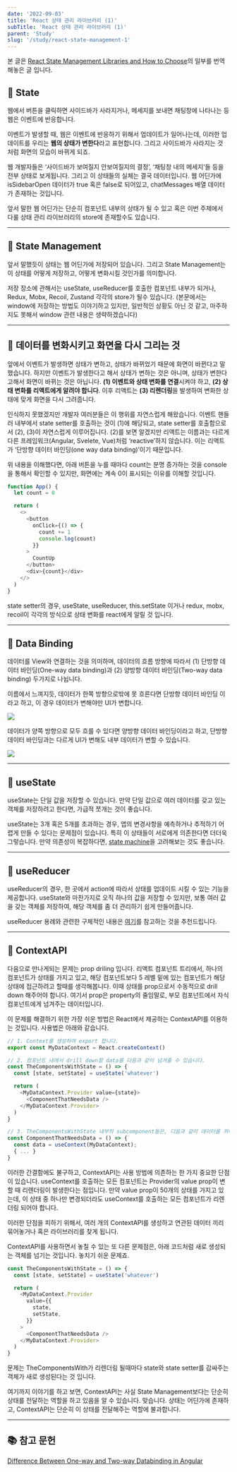 ```yaml
---
date: '2022-09-03'
title: 'React 상태 관리 라이브러리 (1)'
subTitle: 'React 상태 관리 라이브러리 (1)'
parent: 'Study'
slug: '/study/react-state-management-1'
---
```


본 글은 [React State Management Libraries and How to Choose](https://daveceddia.com/react-state-management/)의 일부를 번역해놓은 글 입니다.

## 📌 State

웹에서 버튼을 클릭하면 사이드바가 사라지거나, 메세지를 보내면 채팅창에 나타나는 등 웹은 이벤트에 반응합니다.

이벤트가 발생할 때, 웹은 이벤트에 반응하기 위해서 업데이트가 일어나는데, 이러한 업데이트를 우리는 **웹의 상태가 변한다**라고 표현합니다. 그리고 사이드바가 사라지는 것 처럼 화면의 모습이 바뀌게 되죠.

웹 개발자들은 ‘사이드바가 보여질지 안보여질지의 결정’, ‘채팅창 내의 메세지’들 등을 전부 상태로 보게됩니다. 그리고 이 상태들의 실체는 결국 데이터입니다. 웹 어딘가에 isSidebarOpen 데이터가 true 혹은 false로 되어있고, chatMessages 배열 데이터가 존재하는 것입니다.

앞서 말한 웹 어딘가는 단순히 컴포넌트 내부의 상태가 될 수 있고 혹은 이번 주제에서 다룰 상태 관리 라이브러리의 store에 존재할수도 있습니다.

---

## 📌 State Management

앞서 말했듯이 상태는 웹 어딘가에 저장되어 있습니다. 그리고 State Management는 이 상태를 어떻게 저장하고, 어떻게 변화시킬 것인가를 의미합니다.

저장 장소에 관해서는 useState, useReducer를 호출한 컴포넌트 내부가 되거나, Redux, Mobx, Recoil, Zustand 각각의 store가 될수 있습니다. (본문에서는 window에 저장하는 방법도 이야기하고 있지만, 일반적인 상황도 아닌 것 같고, 마주하지도 못해서 window 관련 내용은 생략하겠습니다)

---

## 📌 데이터를 변화시키고 화면을 다시 그리는 것

앞에서 이벤트가 발생하면 상태가 변하고, 상태가 바뀌었기 때문에 화면이 바뀐다고 말했습니다. 하지만 이벤트가 발생한다고 해서 상태가 변하는 것은 아니며, 상태가 변한다고해서 화면이 바뀌는 것은 아닙니다. **(1) 이벤트와 상태 변화를 연결**시켜야 하고, **(2) 상태 변화를 리액트에게 알려야 합니다**. 이후 리액트는 **(3) 리렌더링**을 발생하여 변화한 상태에 맞게 화면을 다시 그려줍니다.

인식하지 못했겠지만 개발자 여러분들은 이 행위를 자연스럽게 해왔습니다. 이벤트 핸들러 내부에서 state setter를 호출하는 것이 (1)에 해당되고, state setter를 호출함으로서 (2), (3)이 자연스럽게 이루어집니다. (2)를 보면 알겠지만 리액트는 이름과는 다르게 다른 프레임워크(Angular, Svelete, Vue)처럼 ‘reactive’하지 않습니다. 이는 리액트가 ‘단방향 데이터 바인딩(one way data binding)’이기 때문입니다.

위 내용을 이해했다면, 아래 버튼을 누를 때마다 count는 분명 증가하는 것을 console을 통해서 확인할 수 있지만, 화면에는 계속 0이 표시되는 이유를 이해할 것입니다.

```javascript
function App() {
  let count = 0

  return (
    <>
      <button
        onClick={() => {
          count += 1
          console.log(count)
        }}
      >
        CountUp
      </button>
      <div>{count}</div>
    </>
  )
}
```

state setter의 경우, useState, useReducer, this.setState 이거나 redux, mobx, recoil이 각각의 방식으로 상태 변화를 react에게 알릴 것 입니다.

---

## 📌 Data Binding

데이터를 View와 연결하는 것을 의미하며, 데이터의 흐름 방향에 따라서 (1) 단방향 데이터 바인딩(One-way data binding)과 (2) 양방향 데이터 바인딩(Two-way data binding) 두가지로 나뉩니다.

이름에서 느껴지듯, 데이터가 한쪽 방향으로밖에 못 흐른다면 단방향 데이터 바인딩 이라고 하고, 이 경우 데이터가 변해야만 UI가 변합니다.

![](oneway.png)

데이터가 양쪽 방향으로 모두 흐를 수 있다면 양방향 데이터 바인딩이라고 하고, 단방향 데이터 바인딩과는 다르게 UI가 변해도 내부 데이터가 변할 수 있습니다.

![](twoway.png)

---

## 📌 useState

useState는 단일 값을 저장할 수 있습니다. 만약 단일 값으로 여러 데이터를 갖고 있는 객체를 저장하려고 한다면, 가급적 쪼개는 것이 좋습니다.

useState는 3개 혹은 5개를 초과하는 경우, 앱의 변경사항을 예측하거나 추적하기 어렵게 만들 수 있다는 문제점이 있습니다. 특히 이 상태들이 서로에게 의존한다면 더더욱 그렇습니다. 만약 의존성이 복잡하다면, [state machine](<[https://daveceddia.com/react-confirmation-modal-state-machine/](https://daveceddia.com/react-confirmation-modal-state-machine/)>)을 고려해보는 것도 좋습니다.

---

## 📌 useReducer

useReducer의 경우, 한 곳에서 action에 따라서 상태를 업데이트 시킬 수 있는 기능을 제공합니다. useState와 마찬가지로 오직 하나의 값을 저장할 수 있지만, 보통 여러 값을 갖는 객체를 저장하여, 해당 객체를 좀 더 관리하기 쉽게 만들어줍니다.

useReducer 용례와 관련한 구체적인 내용은 [여기](<[https://jsramblings.com/should-you-switch-to-usereducer-or-is-usestate-enough-for-your-needs/](https://jsramblings.com/should-you-switch-to-usereducer-or-is-usestate-enough-for-your-needs/)>)를 참고하는 것을 추천드립니다.

---

## 📌 ContextAPI

다음으로 만나게되는 문제는 prop driling 입니다. 리액트 컴포넌트 트리에서, 하나의 컴포넌트가 상태를 가지고 있고, 해당 컴포넌트보다 5 레벨 밑에 있는 컴포넌트가 해당 상태에 접근하려고 할때를 생각해봅니다. 이때 상태를 prop으로서 수동적으로 drill down 해주어야 합니다. 여기서 prop은 property의 줄임말로, 부모 컴포넌트에서 자식 컴포넌트에게 넘겨주는 데이터입니다.

이 문제를 해결하기 위한 가장 쉬운 방법은 React에서 제공하는 ContextAPI를 이용하는 것입니다. 사용법은 아래와 같습니다.

```javascript
// 1. Context를 생성하여 export 합니다.
export const MyDataContext = React.createContext()
```

```javascript
// 2. 컴포넌트 내에서 drill down할 data를 다음과 같이 넘겨줄 수 있습니다.
const TheComponentsWithState = () => {
  const [state, setState] = useState('whatever')

  return (
    <MyDataContext.Provider value={state}>
      <ComponentThatNeedsData />
    </MyDataContext.Provider>
  )
}
```

```javascript
// 3. TheComponentsWithState 내부의 subcomponent들은, 다음과 같이 데이터를 꺼내어 사용할 수 있습니다.
const ComponentThatNeedsData = () => {
  const data = useContext(MyDataContext);
  { ... }
}
```

이러한 간결함에도 불구하고, ContextAPI는 사용 방법에 의존하는 한 가지 중요한 단점이 있습니다. useContext를 호출하는 모든 컴포넌트는 Provider의 value prop이 변할 때 리렌더링이 발생한다는 점입니다. 만약 value prop이 50개의 상태를 가지고 있는데, 이 상태 중 하나만 변경되더라도 useContext를 호출하는 모든 컴포넌트가 리렌더링 되어야 합니다.

이러한 단점을 피하기 위해서, 여러 개의 ContextAPI를 생성하고 연관된 데이터 끼리 묶어놓거나 혹은 라이브러리를 찾게 됩니다.

ContextAPI를 사용하면서 놓칠 수 있는 또 다른 문제점은, 아래 코드처럼 새로 생성되는 객체를 넘기는 것입니다. 놓치기 쉬운 문제죠.

```javascript
const TheComponentsWithState = () => {
  const [state, setState] = useState('whatever')

  return (
    <MyDataContext.Provider
      value={{
        state,
        setState,
      }}
    >
      <ComponentThatNeedsData />
    </MyDataContext.Provider>
  )
}
```

문제는 TheComponentsWith가 리렌더링 될때마다 state와 state setter를 감싸주는 객체가 새로 생성된다는 것 입니다.

여기까지 이야기를 하고 보면, ContextAPI는 사실 State Management보다는 단순히 상태를 전달하는 역할을 하고 있음을 알 수 있습니다. 맞습니다. 상태는 어딘가에 존재하고, ContextAPI는 단순히 이 상태를 전달해주는 역할에 불과합니다.

---

## 📚 참고 문헌

[Difference Between One-way and Two-way Databinding in Angular](https://reactgo.com/angular-oneway-vs-twoway-binding/)

